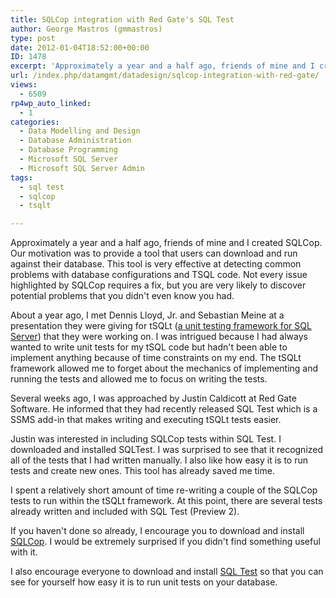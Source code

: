 ```yaml
---
title: SQLCop integration with Red Gate's SQL Test
author: George Mastros (gmmastros)
type: post
date: 2012-01-04T18:52:00+00:00
ID: 1478
excerpt: 'Approximately a year and a half ago, friends of mine and I created SQLCop.  Our motivation was to provide a tool that users can download and run against their database.  This tool is very effective at detecting common problems with database configuratio&hellip;'
url: /index.php/datamgmt/datadesign/sqlcop-integration-with-red-gate/
views:
  - 6509
rp4wp_auto_linked:
  - 1
categories:
  - Data Modelling and Design
  - Database Administration
  - Database Programming
  - Microsoft SQL Server
  - Microsoft SQL Server Admin
tags:
  - sql test
  - sqlcop
  - tsqlt

---
```

Approximately a year and a half ago, friends of mine and I created SQLCop. Our motivation was to provide a tool that users can download and run against their database. This tool is very effective at detecting common problems with database configurations and TSQL code. Not every issue highlighted by SQLCop requires a fix, but you are very likely to discover potential problems that you didn't even know you had.

About a year ago, I met Dennis Lloyd, Jr. and Sebastian Meine at a presentation they were giving for tSQLt ([a unit testing framework for SQL Server][1]) that they were working on. I was intrigued because I had always wanted to write unit tests for my tSQL code but hadn't been able to implement anything because of time constraints on my end. The tSQLt framework allowed me to forget about the mechanics of implementing and running the tests and allowed me to focus on writing the tests.

Several weeks ago, I was approached by Justin Caldicott at Red Gate Software. He informed that they had recently released SQL Test which is a SSMS add-in that makes writing and executing tSQLt tests easier. 

Justin was interested in including SQLCop tests within SQL Test. I downloaded and installed SQLTest. I was surprised to see that it recognized all of the tests that I had written manually. I also like how easy it is to run tests and create new ones. This tool has already saved me time.

I spent a relatively short amount of time re-writing a couple of the SQLCop tests to run within the tSQLt framework. At this point, there are several tests already written and included with SQL Test (Preview 2). 

If you haven't done so already, I encourage you to download and install [SQLCop][2]. I would be extremely surprised if you didn't find something useful with it.

I also encourage everyone to download and install [SQL Test][3] so that you can see for yourself how easy it is to run unit tests on your database.

 [1]: http://tSQLt.org
 [2]: http://sqlcop.ltd.local
 [3]: http://www.red-gate.com/products/sql-development/sql-test/